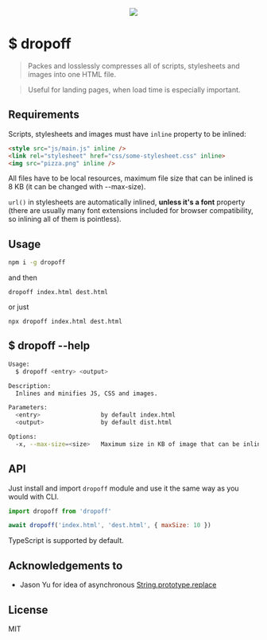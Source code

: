 <p align="center">
  <img src="https://i.imgur.com/cZ8rSzB.png">
</p>

# $ dropoff

> Packes and losslessly compresses all of scripts, stylesheets and images into one HTML file.

> Useful for landing pages, when load time is especially important.

## Requirements
Scripts, stylesheets and images must have ```inline``` property to be inlined:

```html
<style src="js/main.js" inline />
<link rel="stylesheet" href="css/some-stylesheet.css" inline>
<img src="pizza.png" inline />  
```

All files have to be local resources, maximum file size that can be inlined is 8 KB (it can be changed with --max-size).

```url()``` in stylesheets are automatically inlined, **unless it's a font** property (there are usually many font extensions included for browser compatibility, so inlining all of them is pointless).


## Usage
```sh
npm i -g dropoff
```
and then
```
dropoff index.html dest.html
```
or just
```
npx dropoff index.html dest.html
```

## $ dropoff --help
```sh
Usage:
  $ dropoff <entry> <output>

Description:
  Inlines and minifies JS, CSS and images.

Parameters:
  <entry>                 by default index.html
  <output>                by default dist.html

Options:
  -x, --max-size=<size>   Maximum size in KB of image that can be inlined. By default 8 KB.
```

## API

Just install and import ```dropoff``` module and use it the same way as you would with CLI.

```javascript
import dropoff from 'dropoff'

await dropoff('index.html', 'dest.html', { maxSize: 10 })
```

TypeScript is supported by default.

## Acknowledgements to
- Jason Yu
 for idea of asynchronous [String.prototype.replace](https://dev.to/ycmjason/stringprototypereplace-asynchronously-28k9)

## License
MIT